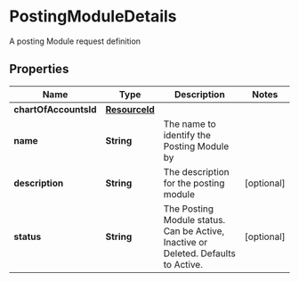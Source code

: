 

# PostingModuleDetails

A posting Module request definition

## Properties

Name | Type | Description | Notes
------------ | ------------- | ------------- | -------------
**chartOfAccountsId** | [**ResourceId**](ResourceId.md) |  | 
**name** | **String** | The name to identify the Posting Module by | 
**description** | **String** | The description for the posting module |  [optional]
**status** | **String** | The Posting Module status. Can be Active, Inactive or Deleted. Defaults to Active. |  [optional]



